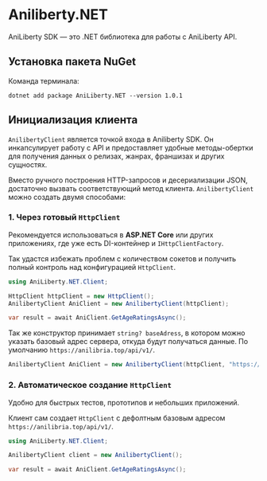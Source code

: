 # Aniliberty.NET
AniLiberty SDK  — это .NET библиотека для работы с AniLiberty API.

## Установка пакета NuGet

Команда терминала: 

`dotnet add package AniLiberty.NET --version 1.0.1`

## Инициализация клиента

`AnilibertyClient` является точкой входа в Aniliberty SDK.
Он инкапсулирует работу с API и предоставляет удобные методы-обертки для получения данных о релизах, жанрах, франшизах и других сущностях.

Вместо ручного построения HTTP-запросов и десериализации JSON, достаточно вызвать соответствующий метод клиента. `AnilibertyClient` можно создать двумя способами:

### 1. Через готовый `HttpClient`

Рекомендуется использоваться в **ASP.NET Core** или других приложениях, где уже есть DI-контейнер и `IHttpClientFactory`.

Так удастся избежать проблем с количеством сокетов и получить полный контроль над конфигурацией `HttpClient`.

```csharp
using AniLiberty.NET.Client;

HttpClient httpClient = new HttpClient();
AnilibertyClient AniClient = new AnilibertyClient(httpClient);

var result = await AniClient.GetAgeRatingsAsync();
``` 

Так же конструктор принимает `string? baseAdress`, в котором можно указать базовый адрес сервера, откуда будут получаться данные. По умолчанию `https://anilibria.top/api/v1/`.

```csharp 
AnilibertyClient AniClient = new AnilibertyClient(httpClient, "https://aniliberty.top/api/v1/");
```

### 2. Автоматическое создание `HttpClient`

Удобно для быстрых тестов, прототипов и небольших приложений.

Клиент сам создает `HttpClient` с дефолтным базовым адресом `https://anilibria.top/api/v1/`.

```csharp 
using AniLiberty.NET.Client;

AnilibertyClient client = new AnilibertyClient();

var result = await AniClient.GetAgeRatingsAsync();
```